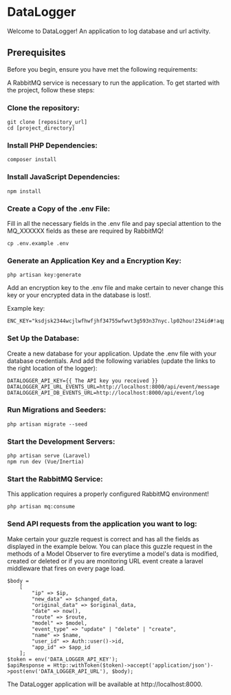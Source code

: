 # DataLogger

Welcome to DataLogger! An application to log database and url activity.

## Prerequisites

Before you begin, ensure you have met the following requirements:

A RabbitMQ service is necessary to run the application.
To get started with the project, follow these steps:

### Clone the repository:

```
git clone [repository_url]
cd [project_directory]
```

### Install PHP Dependencies:

```
composer install
```

### Install JavaScript Dependencies:

```
npm install
```

### Create a Copy of the .env File:

Fill in all the necessary fields in the .env file and pay special attention
to the MQ_XXXXXX fields as these are required by RabbitMQ!

```
cp .env.example .env
```

### Generate an Application Key and a Encryption Key:

```
php artisan key:generate
```

Add an encryption key to the .env file and make certain to never change
this key or your encrypted data in the database is lost!.

Example key:

```
ENC_KEY="ksdjsk2344wcjlwfhwfjhf34755wfwvt3g593n37nyc.lp02hou!234id#!aqp"
```

### Set Up the Database:

Create a new database for your application.
Update the .env file with your database credentials. And add the following
variables (update the links to the right location of the logger):

```
DATALOGGER_API_KEY={{ The API key you received }}
DATALOGGER_API_URL_EVENTS_URL=http://localhost:8000/api/event/message
DATALOGGER_API_DB_EVENTS_URL=http://localhost:8000/api/event/log
```

### Run Migrations and Seeders:

```
php artisan migrate --seed
```

### Start the Development Servers:

```
php artisan serve (Laravel)
npm run dev (Vue/Inertia)
```

### Start the RabbitMQ Service:

This application requires a properly configured RabbitMQ environment!

```
php artisan mq:consume
```

### Send API requests from the application you want to log:

Make certain your guzzle request is correct and has all the fields as displayed
in the example below. You can place this guzzle request in the methods of a Model Observer to fire
everytime a model's data is modified, created or deleted or if you are monitoring URL event create a laravel middleware
that fires on every page load.

```
$body =
    [
        "ip" => $ip,
        "new_data" => $changed_data,
        "original_data" => $original_data,
        "date" => now(),
        "route" => $route,
        "model" => $model,
        "event_type" => "update" | "delete" | "create",
        "name" => $name,
        "user_id" => Auth::user()->id,
        "app_id" => $app_id
    ];
$token = env('DATA_LOGGER_API_KEY');
$apiResponse = Http::withToken($token)->accept('application/json')->post(env('DATA_LOGGER_API_URL'), $body);
```

The DataLogger application will be available at http://localhost:8000.
